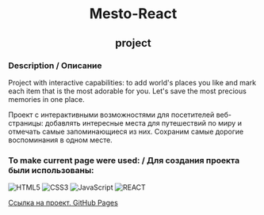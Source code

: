 <h1 align="center">Mesto-React</h1>
<h2 align="center">project</h2>

### Description / Описание

Project with interactive capabilities: to add world's places you like and mark each item that is the most adorable for you. Let's save the most precious memories in one place.

Проект с интерактивными возможностями для посетителей веб-страницы: добавлять интересные места для путешествий по миру и отмечать самые запоминающиеся из них. Сохраним самые дорогие воспоминания в одном месте.

### To make current page were used: / Для создания проекта были использованы:

![HTML5](https://img.shields.io/badge/html5-%23E34F26.svg?style=for-the-badge&logo=html5&logoColor=white)
![CSS3](https://img.shields.io/badge/css3-%231572B6.svg?style=for-the-badge&logo=css3&logoColor=white)
![JavaScript](https://img.shields.io/badge/javascript-%23323330.svg?style=for-the-badge&logo=javascript&logoColor=%23F7DF1E)
![REACT](https://img.shields.io/badge/-ReactJs-61DAFB?logo=react&logoColor=white&style=for-the-badge)

<a href="https://dumbld.github.io/mesto-react-project/index.html">Ссылка на проект. GitHub Pages</a>

